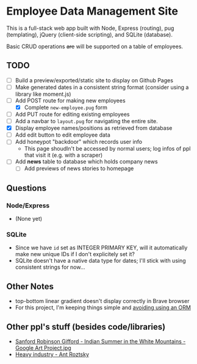 # Employee Data Management Site

This is a full-stack web app built with Node, Express (routing), pug
(templating), jQuery (client-side scripting), and SQLite (database).

Basic CRUD operations ~~are~~ will be supported on a table of employees.


## TODO

- [ ] Build a preview/exported/static site to display on Github Pages
- [ ] Make generated dates in a consistent string format (consider using a
  library like moment.js)
- [ ] Add POST route for making new employees
    - [x] Complete `new-employee.pug` form
- [ ] Add PUT route for editing existing employees
- [ ] Add a navbar to `layout.pug` for navigating the entire site.
- [x] Display employee names/positions as retrieved from database
- [ ] Add edit button to edit employee data
- [ ] Add honeypot "backdoor" which records user info
    - This page shoudln't be accessed by normal users; log infos of ppl that
      visit it (e.g. with a scraper)
- [ ] Add **news** table to database which holds company news
    - [ ] Add previews of news stories to homepage

## Questions

### Node/Express

- (None yet)

### SQLite

- Since we have `id` set as INTEGER PRIMARY KEY, will it automatically make new
  unique IDs if I don't explicitely set it?
- SQLite doesn't have a native data type for dates; I'll stick with using
  consistent strings for now...

## Other Notes

- top-bottom linear gradient doesn't display correctly in Brave browser
- For this project, I'm keeping things simple and [avoiding using an
  ORM](https://blog.logrocket.com/why-you-should-avoid-orms-with-examples-in-node-js-e0baab73fa5)

## Other ppl's stuff (besides code/libraries)

- [Sanford Robinson Gifford - Indian Summer in the White Mountains - Google Art Project.jpg](https://commons.wikimedia.org/wiki/File:Sanford_Robinson_Gifford_-_Indian_Summer_in_the_White_Mountains_-_Google_Art_Project.jpg)
- [Heavy industry - Ant Roztsky](https://unsplash.com/photos/SLIFI67jv5k)
